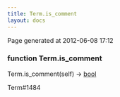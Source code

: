 ```yaml
---
title: Term.is_comment
layout: docs
---
```


<div class="bottom_right_note">Page generated at 2012-06-08 17:12</div>
<h3><span class="minor">function</span> Term.is_comment</h3>

Term.is_comment(self) -> <a href="/docs/bool.html">bool</a>
<p></p>

<p><span class="extra_minor">Term#1484</span></p>
